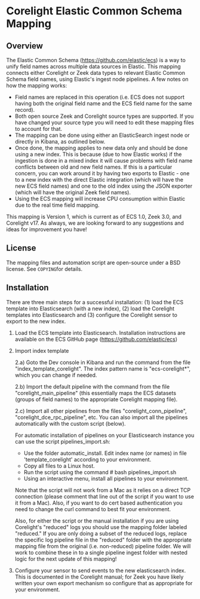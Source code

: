 Corelight Elastic Common Schema Mapping
=======================================


Overview
--------
The Elastic Common Schema (https://github.com/elastic/ecs) is a way to unify field names across multiple data sources in Elastic. This mapping connects either Corelight or Zeek data types to relevant Elastic Common Schema field names, using Elastic's ingest node pipelines. A few notes on how the mapping works:
- Field names are replaced in this operation (i.e. ECS does not support having both the original field name and the ECS field name for the same record).
- Both open source Zeek and Corelight source types are supported.  If you have changed your source type you will need to edit these mapping files to account for that.
- The mapping can be done using either an ElasticSearch ingest node or directly in Kibana, as outlined below.
- Once done, the mapping applies to new data only and should be done using a new index.  This is because (due to how Elastic works) if the ingestion is done in a mixed index it will cause problems with field name conflicts between old and new field names. If this is a particular concern, you can work around it by having two exports to Elastic - one to a new index with the direct Elastic integration (which will have the new ECS field names) and one to the old index using the JSON exporter (which will have the original Zeek field names).
- Using the ECS mapping will increase CPU consumption within Elastic due to the real time field mapping.

This mapping is Version 1, which is current as of ECS 1.0, Zeek 3.0, and Corelight v17. As always, we are looking forward to any suggestions and ideas for improvement you have!


License
-------
The mapping files and automation script are open-source under a BSD license. See ``COPYING``for details.


Installation
------------
There are three main steps for a successful installation: (1) load the ECS template into Elasticsearch (with a new index), (2) load the Corelight templates into Elasticsearch and (3) configure the Corelight sensor to export to the new index.

1) Load the ECS template into Elasticsearch.  Installation instructions are available on the ECS GitHub page (https://github.com/elastic/ecs)

2) Import index template

    2.a) Goto the Dev console in Kibana and run the command from the file "index_template_corelight". The index pattern name is "ecs-corelight*", which you can change if needed.


    2.b) Import the default pipeline with the command from the file "corelight_main_pipeline" (this essentially maps the ECS datasets (groups of field names) to the appropriate Corelight mapping file).

    2.c) Import all other pipelines from the files "corelight_conn_pipeline", "corelight_dce_rpc_pipeline", etc. You can also import all the pipelines automatically with the custom script (below).

    For automatic installation of pipelines on your Elasticsearch instance you can use the script pipelines_import.sh:
    - Use the folder automatic_install. Edit index name (or names) in file 'template_corelight' according to your environment.
    - Copy all files to a Linux host.
    - Run the script using the command # bash pipelines_import.sh
    - Using an interactive menu, install all pipelines to your environment.

    Note that the script will not work from a Mac as it relies on a direct TCP connection (please comment that line out of the script if you want to use it from a Mac).  Also, if you want to do cert based authentication you need to change the curl command to best fit your environment.

    Also, for either the script or the manual installation if you are using Corelight's "reduced" logs you should use the mapping folder labeled "reduced." If you are only doing a subset of the reduced logs, replace the specific log pipeline file in the "reduced" folder with the appropriate mapping file from the original (i.e. non-reduced) pipeline folder. We will work to combine these in to a single pipeline ingest folder with nested logic for the next update of this mapping!

3) Configure your sensor to send events to the new elasticsearch index. This is documented in the Corelight manual; for Zeek you have likely written your own export mechanism so configure that as appropriate for your environment.
